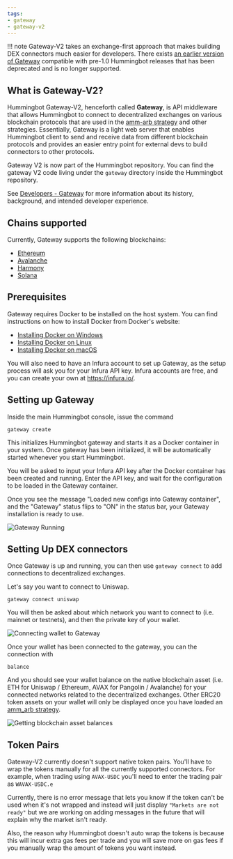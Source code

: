 ```yaml
---
tags:
- gateway
- gateway-v2
---
```


!!! note
    Gateway-V2 takes an exchange-first approach that makes building DEX connectors much easier for developers. There exists [an earlier version of Gateway](https://github.com/CoinAlpha/gateway-api) compatible with pre-1.0 Hummingbot releases that has been deprecated and is no longer supported.

## What is Gateway-V2?

Hummingbot Gateway-V2, henceforth called **Gateway**, is API middleware that allows Hummingbot to connect to decentralized exchanges on various blockchain protocols that are used in the [amm-arb strategy](/strategies/amm-arbitrage/) and other strategies. Essentially, Gateway is a light web server that enables Hummingbot client to send and receive data from different blockchain protocols and provides an easier entry point for external devs to build connectors to other protocols.

Gateway V2 is now part of the Hummingbot repository. You can find the gateway V2 code living under
the `gateway` directory inside the Hummingbot repository.

See [Developers - Gateway](/developers/gateway) for more information about its history, background, and intended developer experience.


## Chains supported

Currently, Gateway supports the following blockchains:

* [Ethereum](./ethereum)
* [Avalanche](./avalanche)
* [Harmony](./harmony)
* [Solana](./solana)

## Prerequisites

Gateway requires Docker to be installed on the host system. You can find instructions on how to install Docker from Docker's website:

* [Installing Docker on Windows](https://docs.docker.com/desktop/windows/install/)
* [Installing Docker on Linux](https://docs.docker.com/engine/install/ubuntu/)
* [Installing Docker on macOS](https://docs.docker.com/desktop/mac/install/)

You will also need to have an Infura account to set up Gateway, as the setup process will ask you for your Infura API key. Infura accounts are free, and you can create your own at https://infura.io/.

## Setting up Gateway

Inside the main Hummingbot console, issue the command

```
gateway create
```

This initializes Hummingbot gateway and starts it as a Docker container in your system. Once gateway has been initialized, it will be automatically started whenever you start Hummingbot.

You will be asked to input your Infura API key after the Docker container has been created and running. Enter the API key, and wait for the configuration to be loaded in the Gateway container.

Once you see the message "Loaded new configs into Gateway container", and the "Gateway" status flips to "ON" in the status bar, your Gateway installation is ready to use.

![Gateway Running](/assets/img/gateway-create.png)

## Setting Up DEX connectors

Once Gateway is up and running, you can then use `gateway connect` to add connections to decentralized exchanges. 

Let's say you want to connect to Uniswap.

```
gateway connect uniswap
```

You will then be asked about which network you want to connect to (i.e. mainnet or testnets), and then the private key of your wallet.

![Connecting wallet to Gateway](/assets/img/gateway-connect.png)

Once your wallet has been connected to the gateway, you can the connection with

```
balance
```

And you should see your wallet balance on the native blockchain asset (i.e. ETH for Uniswap / Ethereum, AVAX for Pangolin / Avalanche) for your connected networks related to the decentralized exchanges. Other ERC20 token assets on your wallet will only be displayed once you have loaded an [amm_arb strategy](/strategies/amm-arbitrage/).

![Getting blockchain asset balances](/assets/img/gateway-balance.png)

## Token Pairs

Gateway-V2 currently doesn't support native token pairs. You'll have to wrap the tokens manually for all the currently supported connectors. For example, when trading using ``AVAX-USDC`` you'll need to enter the trading pair as ``WAVAX-USDC.e``

Currently, there is no error message that lets you know if the token can't be used when it's not wrapped and instead will just display ``"Markets are not ready"`` but we are working on adding messages in the future that will explain why the market isn't ready. 

Also, the reason why Hummingbot doesn't auto wrap the tokens is because this will incur extra gas fees per trade and you will save more on gas fees if you manually wrap the amount of tokens you want instead. 
